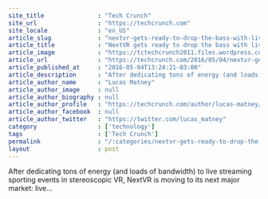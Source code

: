 ```yaml
---
site_title               : "Tech Crunch"
site_url                 : "https://techcrunch.com"
site_locale              : "en_US"
article_slug             : "nextvr-gets-ready-to-drop-the-bass-with-live-vr-concerts"
article_title            : "NextVR gets ready to drop the bass with live VR concerts"
article_image            : "https://tctechcrunch2011.files.wordpress.com/2016/01/shutterstock_178918328.jpg?w=764&h=400&crop=1"
article_url              : "https://techcrunch.com/2016/05/04/nextvr-gets-ready-to-drop-the-bass-with-live-vr-concerts/"
article_published_at     : "2016-05-04T13:24:21-03:00"
article_description      : "After dedicating tons of energy (and loads of bandwidth) to live streaming sporting events in stereoscopic VR, NextVR is moving to its next major market: live..."
article_author_name      : "Lucas Matney"
article_author_image     : null
article_author_biography : null
article_author_profile   : "https://techcrunch.com/author/lucas-matney/"
article_author_facebook  : null
article_author_twitter   : "https://twitter.com/lucas_matney"
category                 : ['technology']
tags                     : ['Tech Crunch']
permalink                : "/:categories/nextvr-gets-ready-to-drop-the-bass-with-live-vr-concerts/"
layout                   : post
---
```


After dedicating tons of energy (and loads of bandwidth) to live streaming sporting events in stereoscopic VR, NextVR is moving to its next major market: live...
